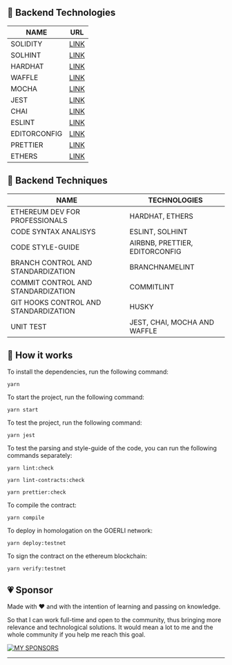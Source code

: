 ## :crown: Backend Technologies

| NAME         | URL                                                                |
| ------------ | ------------------------------------------------------------------ |
| SOLIDITY     | [LINK](https://docs.soliditylang.org/en/latest/)                   |
| SOLHINT      | [LINK](https://github.com/protofire/solhint/blob/master/README.md) |
| HARDHAT      | [LINK](https://hardhat.org/)                                       |
| WAFFLE       | [LINK](https://getwaffle.io/)                                      |
| MOCHA        | [LINK](https://mochajs.org/)                                       |
| JEST         | [LINK](https://jestjs.io/pt-BR/)                                   |
| CHAI         | [LINK](https://www.chaijs.com/)                                    |
| ESLINT       | [LINK](https://eslint.org/)                                        |
| EDITORCONFIG | [LINK](hhttps://editorconfig.org/)                                 |
| PRETTIER     | [LINK](https://prettier.io/)                                       |
| ETHERS       | [LINK](https://docs.ethers.org/v5/)                                |

## :wrench: Backend Techniques

| NAME                                  | TECHNOLOGIES                   |
| ------------------------------------- | ------------------------------ |
| ETHEREUM DEV FOR PROFESSIONALS        | HARDHAT, ETHERS                |
| CODE SYNTAX ANALISYS                  | ESLINT, SOLHINT                |
| CODE STYLE-GUIDE                      | AIRBNB, PRETTIER, EDITORCONFIG |
| BRANCH CONTROL AND STANDARDIZATION    | BRANCHNAMELINT                 |
| COMMIT CONTROL AND STANDARDIZATION    | COMMITLINT                     |
| GIT HOOKS CONTROL AND STANDARDIZATION | HUSKY                          |
| UNIT TEST                             | JEST, CHAI, MOCHA AND WAFFLE   |

## :electric_plug: How it works

To install the dependencies, run the following command:

`yarn`

To start the project, run the following command:

`yarn start`

To test the project, run the following command:

`yarn jest`

To test the parsing and style-guide of the code, you can run the following commands separately:

`yarn lint:check`

`yarn lint-contracts:check`

`yarn prettier:check`

To compile the contract:

`yarn compile`

To deploy in homologation on the GOERLI network:

`yarn deploy:testnet`

To sign the contract on the ethereum blockchain:

`yarn verify:testnet`

## :heartpulse: Sponsor

Made with ♥ and with the intention of learning and passing on knowledge.

So that I can work full-time and open to the community, thus bringing more relevance and technological solutions. It would mean a lot to me and the whole community if you help me reach this goal.

[![MY SPONSORS](https://img.shields.io/static/v1?label=SPONSOR&message=CLICK&style=for-the-badge&logo=GitHubSponsors&color=EA4AAA)](https://github.com/sponsors/thiagosaud)

---

